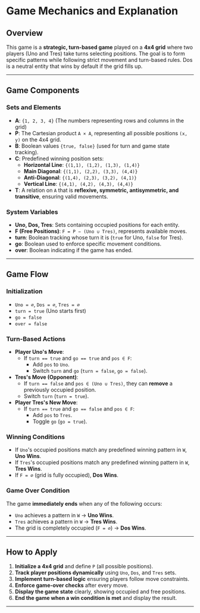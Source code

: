 # Game Mechanics and Explanation

## **Overview**
This game is a **strategic, turn-based game** played on a **4x4 grid** where two players (Uno and Tres) take turns selecting positions. The goal is to form specific patterns while following strict movement and turn-based rules. Dos is a neutral entity that wins by default if the grid fills up.

---

## **Game Components**
### **Sets and Elements**
- **A**: `{1, 2, 3, 4}` (The numbers representing rows and columns in the grid)
- **P**: The Cartesian product `A × A`, representing all possible positions `(x, y)` on the 4x4 grid.
- **B**: Boolean values `{true, false}` (used for turn and game state tracking).
- **C**: Predefined winning position sets:
  - **Horizontal Line**: `{(1,1), (1,2), (1,3), (1,4)}`
  - **Main Diagonal**: `{(1,1), (2,2), (3,3), (4,4)}`
  - **Anti-Diagonal**: `{(1,4), (2,3), (3,2), (4,1)}`
  - **Vertical Line**: `{(4,1), (4,2), (4,3), (4,4)}`
- **T**: A relation on `A` that is **reflexive, symmetric, antisymmetric, and transitive**, ensuring valid movements.

### **System Variables**
- **Uno, Dos, Tres**: Sets containing occupied positions for each entity.
- **F (Free Positions)**: `F = P − (Uno ∪ Tres)`, represents available moves.
- **turn**: Boolean tracking whose turn it is (`true` for Uno, `false` for Tres).
- **go**: Boolean used to enforce specific movement conditions.
- **over**: Boolean indicating if the game has ended.

---

## **Game Flow**
### **Initialization**
- `Uno = ∅`, `Dos = ∅`, `Tres = ∅`
- `turn = true` (Uno starts first)
- `go = false`
- `over = false`

### **Turn-Based Actions**
- **Player Uno's Move**:
  - If `turn == true` and `go == true` and `pos ∈ F`:
    - Add `pos` to `Uno`.
    - Switch `turn` and `go` (`turn = false`, `go = false`).
- **Tres's Move (Opponent)**:
  - If `turn == false` and `pos ∈ (Uno ∪ Tres)`, they can **remove** a previously occupied position.
  - Switch `turn` (`turn = true`).
- **Player Tres's New Move**:
  - If `turn == true` and `go == false` and `pos ∈ F`:
    - Add `pos` to `Tres`.
    - Toggle `go` (`go = true`).

### **Winning Conditions**
- If `Uno`'s occupied positions match any predefined winning pattern in `W`, **Uno Wins**.
- If `Tres`'s occupied positions match any predefined winning pattern in `W`, **Tres Wins**.
- If `F = ∅` (grid is fully occupied), **Dos Wins**.

### **Game Over Condition**
The game **immediately ends** when any of the following occurs:
- `Uno` achieves a pattern in `W` → **Uno Wins**.
- `Tres` achieves a pattern in `W` → **Tres Wins**.
- The grid is completely occupied (`F = ∅`) → **Dos Wins**.

---

## **How to Apply**
1. **Initialize a 4x4 grid** and define `P` (all possible positions).
2. **Track player positions dynamically** using `Uno`, `Dos`, and `Tres` sets.
3. **Implement turn-based logic** ensuring players follow move constraints.
4. **Enforce game-over checks** after every move.
5. **Display the game state** clearly, showing occupied and free positions.
6. **End the game when a win condition is met** and display the result.

---

